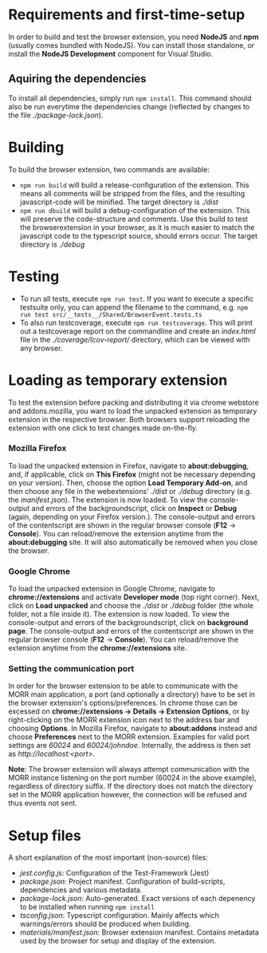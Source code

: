 # Requirements and first-time-setup
In order to build and test the browser extension, you need **NodeJS** and **npm** (usually comes bundled with NodeJS). You can install those standalone, or install the **NodeJS Development** component for Visual Studio.

## Aquiring the dependencies
To install all dependencies, simply run `npm install`. This command should also be run everytime the dependencies change (reflected by changes to the file _./package-lock.json_).

# Building
To build the browser extension, two commands are available:
* `npm run build` will build a release-configuration of the extension. This means all comments will be stripped from the files, and the resulting javascript-code will be minified. The target directory is _./dist_
* `npm run dbuild` will build a debug-configuration of the extension. This will preserve the code-structure and comments. Use this build to test the browserextension in your browser, as it is much easier to match the javascript code to the typescript source, should errors occur. The target directory is _./debug_

# Testing
* To run all tests, execute `npm run test`. If you want to execute a specific testsuite only, you can append the filename to the command, e.g.
`npm run test src/__tests__/Shared/BrowserEvent.tests.ts`
* To also run testcoverage, execute `npm run testcoverage`. This will print out a testcoverage report on the commandline and create an _index.html_ file in the _./coverage/lcov-report/_ directory, which can be viewed with any browser.

# Loading as temporary extension
To test the extension before packing and distributing it via chrome webstore and addons.mozilla, you want to load the unpacked extension as temporary extension in the respective browser. Both browsers support reloading the extension with one click to test changes made on-the-fly.

### Mozilla Firefox
To load the unpacked extension in Firefox, navigate to **about:debugging**, and, if applicable, click on **This Firefox** (might not be necessary depending on your version). Then, choose the option **Load Temporary Add-on**, and then choose any file in the webextensions' _./dist_ or _./debug_ directory (e.g. the _manifest.json_).
The extension is now loaded. To view the console-output and errors of the backgroundscript, click on **Inspect** or **Debug** (again, depending on your Firefox version.). The console-output and errors of the contentscript are shown in the regular browser console (**F12** -> **Console**). You can reload/remove the extension anytime from the **about:debugging** site. It will also automatically be removed when you close the browser.

### Google Chrome
To load the unpacked extension in Google Chrome, navigate to **chrome://extensions** and activate **Developer mode** (top right corner). Next, click on **Load unpacked** and choose the _./dist_ or _./debug_ folder (the whole folder, not a file inside it).
The extension is now loaded. To view the console-output and errors of the backgroundscript, click on **background page**. The console-output and errors of the contentscript are shown in the regular browser console (**F12** -> **Console**). You can reload/remove the extension anytime from the **chrome://extensions** site.

### Setting the communication port
In order for the browser extension to be able to communicate with the MORR main application, a port (and optionally a directory) have to be set in the browser extension's options/preferences. In chrome those can be excessed on **chrome://extensions -> Details -> Extension Options**, or by right-clicking on the MORR extension icon next to the address bar and choosing **Options**. In Mozilla Firefox, navigate to **about:addons** instead and choose **Preferences** next to the MORR extension. Examples for valid port settings are _60024_ and _60024/johndoe_. Internally, the address is then set as _http://localhost:\<port\>_.

**Note**: The browser extension will always attempt communication with the MORR instance listening on the port number (60024 in the above example), regardless of directory suffix. If the directory does not match the directory set in the MORR application however, the connection will be refused and thus events not sent.

# Setup files
A short explanation of the most important (non-source) files:
* _jest.config.js_: Configuration of the Test-Framework (Jest)
* _package.json_: Project manifest. Configuration of build-scripts, dependencies and various metadata.
* _package-lock.json_: Auto-generated. Exact versions of each depenency to be installed when running `npm install`
* _tsconfig.json_: Typescript configuration. Mainly affects which warnings/errors should be produced when building.
* _materials/manifest.json_: Browser extension manifest. Contains metadata used by the browser for setup and display of the extension.